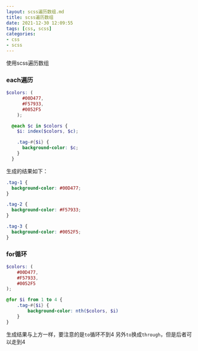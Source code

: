 ```yaml
---
layout: scss遍历数组.md
title: scss遍历数组
date: 2021-12-30 12:09:55
tags: [css, scss]
categories: 
- css
- scss 
---
```


使用scss遍历数组

<!--more -->

### each遍历


```scss
$colors: (
      #00D477,
      #F57933,
      #0052F5
    );

  @each $c in $colors {
    $i: index($colors, $c);

    .tag-#{$i} {
      background-color: $c;
    }
  }
```
生成的结果如下：

```scss
.tag-1 {
  background-color: #00D477;
}

.tag-2 {
  background-color: #F57933;
}

.tag-3 {
  background-color: #0052F5;
}

```
### for循环

```scss
$colors: (
    #00D477,
    #F57933,
    #0052F5
);

@for $i from 1 to 4 {
    .tag-#{$i} {
        background-color: nth($colors, $i)
    }
}
```
生成结果与上方一样，要注意的是`to`循环不到4
另外`to`换成`through`，但是后者可以走到4
